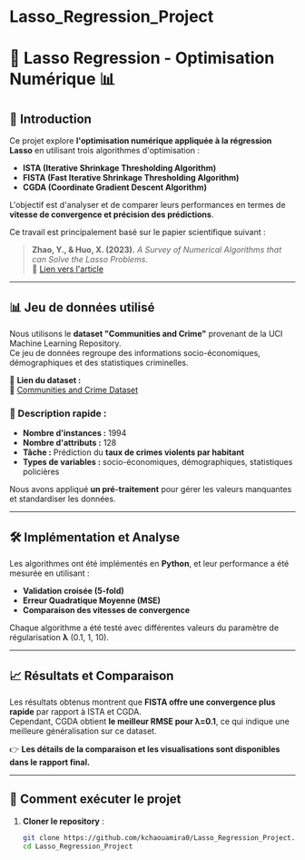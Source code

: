 # Lasso_Regression_Project

# 📌 Lasso Regression - Optimisation Numérique 📊

## 📖 Introduction
Ce projet explore **l'optimisation numérique appliquée à la régression Lasso** en utilisant trois algorithmes d'optimisation :
- **ISTA (Iterative Shrinkage Thresholding Algorithm)**
- **FISTA (Fast Iterative Shrinkage Thresholding Algorithm)**
- **CGDA (Coordinate Gradient Descent Algorithm)**

L'objectif est d'analyser et de comparer leurs performances en termes de **vitesse de convergence et précision des prédictions**.

Ce travail est principalement basé sur le papier scientifique suivant :
> **Zhao, Y., & Huo, X. (2023).** *A Survey of Numerical Algorithms that can Solve the Lasso Problems*.  
> 📄 [Lien vers l'article](https://arxiv.org/abs/2303.03576)

---

## 📊 Jeu de données utilisé
Nous utilisons le **dataset "Communities and Crime"** provenant de la UCI Machine Learning Repository.  
Ce jeu de données regroupe des informations socio-économiques, démographiques et des statistiques criminelles.

📌 **Lien du dataset :**  
🔗 [Communities and Crime Dataset](https://archive.ics.uci.edu/ml/datasets/communities+and+crime)

### **📌 Description rapide :**
- **Nombre d'instances :** 1994  
- **Nombre d'attributs :** 128  
- **Tâche :** Prédiction du **taux de crimes violents par habitant**  
- **Types de variables :** socio-économiques, démographiques, statistiques policières  

Nous avons appliqué **un pré-traitement** pour gérer les valeurs manquantes et standardiser les données.

---

## 🛠️ Implémentation et Analyse
Les algorithmes ont été implémentés en **Python**, et leur performance a été mesurée en utilisant :
- **Validation croisée (5-fold)**
- **Erreur Quadratique Moyenne (MSE)**
- **Comparaison des vitesses de convergence**

Chaque algorithme a été testé avec différentes valeurs du paramètre de régularisation **λ** (0.1, 1, 10).

---

## 📈 Résultats et Comparaison
Les résultats obtenus montrent que **FISTA offre une convergence plus rapide** par rapport à ISTA et CGDA.  
Cependant, CGDA obtient **le meilleur RMSE pour λ=0.1**, ce qui indique une meilleure généralisation sur ce dataset.

👉 **Les détails de la comparaison et les visualisations sont disponibles dans le rapport final.**

---

## 📌 Comment exécuter le projet
1. **Cloner le repository** :
   ```bash
   git clone https://github.com/kchaouamira0/Lasso_Regression_Project.git
   cd Lasso_Regression_Project
